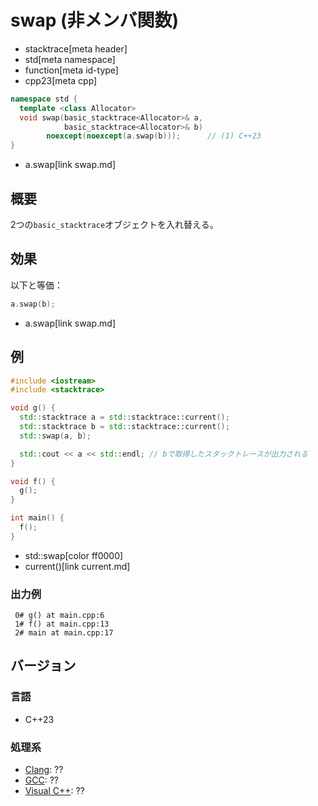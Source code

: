 # swap (非メンバ関数)
* stacktrace[meta header]
* std[meta namespace]
* function[meta id-type]
* cpp23[meta cpp]

```cpp
namespace std {
  template <class Allocator>
  void swap(basic_stacktrace<Allocator>& a,
            basic_stacktrace<Allocator>& b)
        noexcept(noexcept(a.swap(b)));      // (1) C++23
}
```
* a.swap[link swap.md]

## 概要
2つの`basic_stacktrace`オブジェクトを入れ替える。


## 効果
以下と等価：

```cpp
a.swap(b);
```
* a.swap[link swap.md]


## 例
```cpp example
#include <iostream>
#include <stacktrace>

void g() {
  std::stacktrace a = std::stacktrace::current();
  std::stacktrace b = std::stacktrace::current();
  std::swap(a, b);

  std::cout << a << std::endl; // bで取得したスタックトレースが出力される
}

void f() {
  g();
}

int main() {
  f();
}
```
* std::swap[color ff0000]
* current()[link current.md]

### 出力例
```
 0# g() at main.cpp:6
 1# f() at main.cpp:13
 2# main at main.cpp:17
```


## バージョン
### 言語
- C++23

### 処理系
- [Clang](/implementation.md#clang): ??
- [GCC](/implementation.md#gcc): ??
- [Visual C++](/implementation.md#visual_cpp): ??
